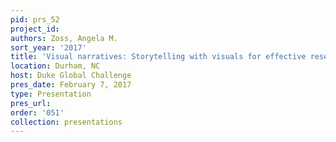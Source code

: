 ```yaml
---
pid: prs_52
project_id: 
authors: Zoss, Angela M.
sort_year: '2017'
title: 'Visual narratives: Storytelling with visuals for effective research presentations'
location: Durham, NC
host: Duke Global Challenge
pres_date: February 7, 2017
type: Presentation
pres_url: 
order: '051'
collection: presentations
---
```

